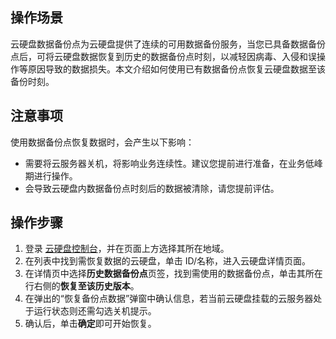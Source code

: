 ## 操作场景

云硬盘数据备份点为云硬盘提供了连续的可用数据备份服务，当您已具备数据备份点后，可将云硬盘数据恢复到历史的数据备份点时刻，以减轻因病毒、入侵和误操作等原因导致的数据损失。本文介绍如何使用已有数据备份点恢复云硬盘数据至该备份时刻。

## 注意事项
使用数据备份点恢复数据时，会产生以下影响：
- 需要将云服务器关机，将影响业务连续性。建议您提前进行准备，在业务低峰期进行操作。
- 会导致云硬盘内数据备份点时刻后的数据被清除，请您提前评估。


## 操作步骤
1. 登录 [云硬盘控制台](https://console.cloud.tencent.com/cvm/cbs/index)，并在页面上方选择其所在地域。
2. 在列表中找到需恢复数据的云硬盘，单击 ID/名称，进入云硬盘详情页面。
3. 在详情页中选择**历史数据备份点**页签，找到需使用的数据备份点，单击其所在行右侧的**恢复至该历史版本**。
4. 在弹出的“恢复备份点数据”弹窗中确认信息，若当前云硬盘挂载的云服务器处于运行状态则还需勾选关机提示。
5. 确认后，单击**确定**即可开始恢复。


